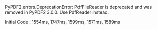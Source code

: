 PyPDF2.errors.DeprecationError: PdfFileReader is deprecated and was removed in PyPDF2 3.0.0. Use PdfReader instead.


Initial Code : 1554ms, 1747ms, 1599ms, 1571ms, 1589ms